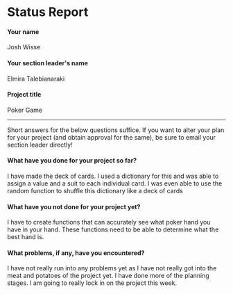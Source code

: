 # Status Report

#### Your name

Josh Wisse

#### Your section leader's name

Elmira Talebianaraki

#### Project title

Poker Game

***

Short answers for the below questions suffice. If you want to alter your plan for your project (and obtain approval for the same), be sure to email your section leader directly!

#### What have you done for your project so far?

I have made the deck of cards. I used a dictionary for this and was able to assign a value and a suit to each individual card. I was even able to use the random function to shuffle this dictionary like a deck of cards

#### What have you not done for your project yet?

I have to create functions that can accurately see what poker hand you have in your hand. These functions need to be able to determine what the best hand is. 

#### What problems, if any, have you encountered?

I have not really run into any problems yet as I have not really got into the meat and potatoes of the project yet. I have done more of the planning stages. I am going to really lock in on the project this week. 
